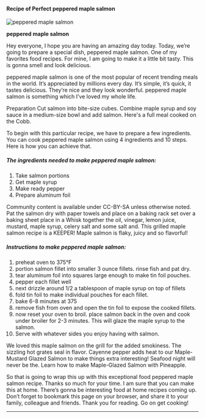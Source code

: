             

#### Recipe of Perfect peppered maple salmon

![peppered maple salmon](https://img-global.cpcdn.com/recipes/6581613152436224/751x532cq70/peppered-maple-salmon-recipe-main-photo.jpg)

**peppered maple salmon**

Hey everyone, I hope you are having an amazing day today. Today, we’re going to prepare a special dish, peppered maple salmon. One of my favorites food recipes. For mine, I am going to make it a little bit tasty. This is gonna smell and look delicious.

peppered maple salmon is one of the most popular of recent trending meals in the world. It’s appreciated by millions every day. It’s simple, it’s quick, it tastes delicious. They’re nice and they look wonderful. peppered maple salmon is something which I’ve loved my whole life.

Preparation Cut salmon into bite-size cubes. Combine maple syrup and soy sauce in a medium-size bowl and add salmon. Here's a full meal cooked on the Cobb.

To begin with this particular recipe, we have to prepare a few ingredients. You can cook peppered maple salmon using 4 ingredients and 10 steps. Here is how you can achieve that.

##### The ingredients needed to make peppered maple salmon:

1.  Take salmon portions
2.  Get maple syrup
3.  Make ready pepper
4.  Prepare aluminum foil

Community content is available under CC-BY-SA unless otherwise noted. Pat the salmon dry with paper towels and place on a baking rack set over a baking sheet place in a Whisk together the oil, vinegar, lemon juice, mustard, maple syrup, celery salt and some salt and. This grilled maple salmon recipe is a KEEPER! Maple salmon is flaky, juicy and so flavorful!

##### Instructions to make peppered maple salmon:

1.  preheat oven to 375°F
2.  portion salmon fillet into smaller 3 ounce fillets. rinse fish and pat dry.
3.  tear aluminum foil into squares large enough to make tin foil pouches.
4.  pepper each fillet well
5.  next drizzle around 1/2 a tablespoon of maple syrup on top of fillets
6.  fold tin foil to make individual pouches for each fillet.
7.  bake 6-8 minutes at 375
8.  remove fish from oven and open the tin foil to expose the cooked fillets.
9.  now reset your oven to broil. place salmon back in the oven and cook under broiler for 2-3 minutes. This will glaze the maple syrup to the salmon.
10.  Serve with whatever sides you enjoy having with salmon.

We loved this maple salmon on the grill for the added smokiness. The sizzling hot grates seal in flavor. Cayenne pepper adds heat to our Maple-Mustard Glazed Salmon to make things extra interesting! Seafood night will never be the. Learn how to make Maple-Glazed Salmon with Pineapple.

So that is going to wrap this up with this exceptional food peppered maple salmon recipe. Thanks so much for your time. I am sure that you can make this at home. There’s gonna be interesting food at home recipes coming up. Don’t forget to bookmark this page on your browser, and share it to your family, colleague and friends. Thank you for reading. Go on get cooking!

* * *